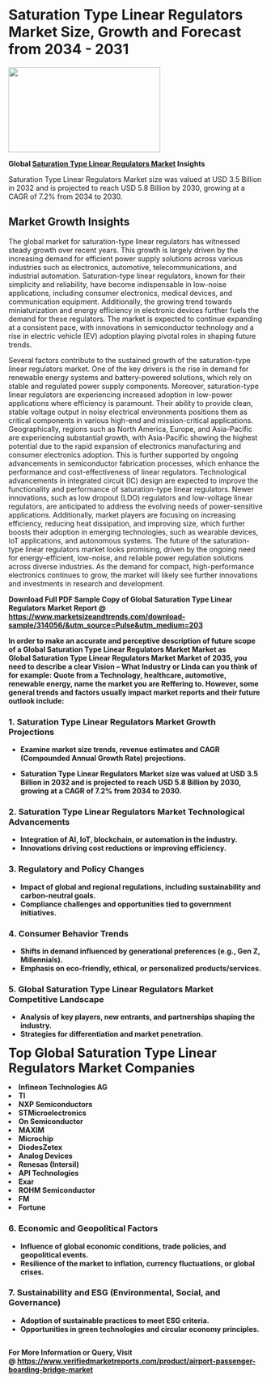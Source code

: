 <H1>Saturation Type Linear Regulators Market Size, Growth and Forecast from 2034 - 2031</H1><img class="aligncenter size-medium wp-image-584254" src="https://thirdeyenews.in/wp-content/uploads/2034/09/Global-Market-Research-300x168.jpeg" alt="" width="300" height="168" /><p><strong>Global&nbsp;<a href="https://www.marketsizeandtrends.com/download-sample/314056/&amp;utm_source=Pulse&amp;utm_medium=203">Saturation Type Linear Regulators Market</a> Insights</strong></p><p>Saturation Type Linear Regulators Market size was valued at USD 3.5 Billion in 2032 and is projected to reach USD 5.8 Billion by 2030, growing at a CAGR of 7.2% from 2034 to 2030.</p><p><h2>Market Growth Insights</h2> <p>The global market for saturation-type linear regulators has witnessed steady growth over recent years. This growth is largely driven by the increasing demand for efficient power supply solutions across various industries such as electronics, automotive, telecommunications, and industrial automation. Saturation-type linear regulators, known for their simplicity and reliability, have become indispensable in low-noise applications, including consumer electronics, medical devices, and communication equipment. Additionally, the growing trend towards miniaturization and energy efficiency in electronic devices further fuels the demand for these regulators. The market is expected to continue expanding at a consistent pace, with innovations in semiconductor technology and a rise in electric vehicle (EV) adoption playing pivotal roles in shaping future trends.</p> <p><strong></strong></p> <p>Several factors contribute to the sustained growth of the saturation-type linear regulators market. One of the key drivers is the rise in demand for renewable energy systems and battery-powered solutions, which rely on stable and regulated power supply components. Moreover, saturation-type linear regulators are experiencing increased adoption in low-power applications where efficiency is paramount. Their ability to provide clean, stable voltage output in noisy electrical environments positions them as critical components in various high-end and mission-critical applications. Geographically, regions such as North America, Europe, and Asia-Pacific are experiencing substantial growth, with Asia-Pacific showing the highest potential due to the rapid expansion of electronics manufacturing and consumer electronics adoption. This is further supported by ongoing advancements in semiconductor fabrication processes, which enhance the performance and cost-effectiveness of linear regulators. Technological advancements in integrated circuit (IC) design are expected to improve the functionality and performance of saturation-type linear regulators. Newer innovations, such as low dropout (LDO) regulators and low-voltage linear regulators, are anticipated to address the evolving needs of power-sensitive applications. Additionally, market players are focusing on increasing efficiency, reducing heat dissipation, and improving size, which further boosts their adoption in emerging technologies, such as wearable devices, IoT applications, and autonomous systems. The future of the saturation-type linear regulators market looks promising, driven by the ongoing need for energy-efficient, low-noise, and reliable power regulation solutions across diverse industries. As the demand for compact, high-performance electronics continues to grow, the market will likely see further innovations and investments in research and development.</p> <p><strong></p><p><span class=""><strong>Download Full PDF Sample Copy of Global Saturation Type Linear Regulators Market Report</strong> @ <a href="https://www.marketsizeandtrends.com/download-sample/314056/&amp;utm_source=Pulse&amp;utm_medium=203" target="_blank">https://www.marketsizeandtrends.com/download-sample/314056/&amp;utm_source=Pulse&amp;utm_medium=203</a></span></p><p>In order to make an accurate and perceptive description of future scope of a Global&nbsp;Saturation Type Linear Regulators Market Market as Global&nbsp;Saturation Type Linear Regulators Market Market of 2035, you need to describe a clear Vision &ndash; What Industry or Linda can you think of for example: Quote from a Technology, healthcare, automotive, renewable energy, name the market you are Reffering to. However, some general trends and factors usually impact market reports and their future outlook include:</p><h3>1.&nbsp;<strong>Saturation Type Linear Regulators Market Growth Projections</strong></h3><ul><li>Examine market size trends, revenue estimates and CAGR (Compounded Annual Growth Rate) projections.</li><li><p>Saturation Type Linear Regulators Market size was valued at USD 3.5 Billion in 2032 and is projected to reach USD 5.8 Billion by 2030, growing at a CAGR of 7.2% from 2034 to 2030.</p></li></ul><h3>2.&nbsp;<strong>Saturation Type Linear Regulators Market Technological Advancements</strong></h3><ul><li>Integration of AI, IoT, blockchain, or automation in the industry.</li><li>Innovations driving cost reductions or improving efficiency.</li></ul><h3>3.&nbsp;<strong>Regulatory and Policy Changes</strong></h3><ul><li>Impact of global and regional regulations, including sustainability and carbon-neutral goals.</li><li>Compliance challenges and opportunities tied to government initiatives.</li></ul><h3>4.&nbsp;<strong>Consumer Behavior Trends</strong></h3><ul><li>Shifts in demand influenced by generational preferences (e.g., Gen Z, Millennials).</li><li>Emphasis on eco-friendly, ethical, or personalized products/services.</li></ul><h3>5.&nbsp;<strong>Global Saturation Type Linear Regulators Market Competitive Landscape</strong></h3><ul><li>Analysis of key players, new entrants, and partnerships shaping the industry.</li><li>Strategies for differentiation and market penetration.</li></ul><p data-pm-slice="1 1 []"><span style="color: inherit; font-family: inherit; font-size: 25px;">Top Global Saturation Type Linear Regulators Market Companies</span></p><div class="" data-test-id=""><p><li>Infineon Technologies AG</li><li> TI</li><li> NXP Semiconductors</li><li> STMicroelectronics</li><li> On Semiconductor</li><li> MAXIM</li><li> Microchip</li><li> DiodesZetex</li><li> Analog Devices</li><li> Renesas (Intersil)</li><li> API Technologies</li><li> Exar</li><li> ROHM Semiconductor</li><li> FM</li><li> Fortune</li></p></div><h3>6.&nbsp;<strong>Economic and Geopolitical Factors</strong></h3><ul><li>Influence of global economic conditions, trade policies, and geopolitical events.</li><li>Resilience of the market to inflation, currency fluctuations, or global crises.</li></ul><h3>7.&nbsp;<strong>Sustainability and ESG (Environmental, Social, and Governance)</strong></h3><ul><li>Adoption of sustainable practices to meet ESG criteria.</li><li>Opportunities in green technologies and circular economy principles.</li></ul><h2><strong style="font-size: 14px;">For More Information or Query, Visit @&nbsp;</strong><a style="background-color: #ffffff; font-size: 14px;" href="https://www.marketsizeandtrends.com/report/saturation-type-linear-regulators-market/" target="_blank">https://www.verifiedmarketreports.com/product/airport-passenger-boarding-bridge-market</a></h2>
